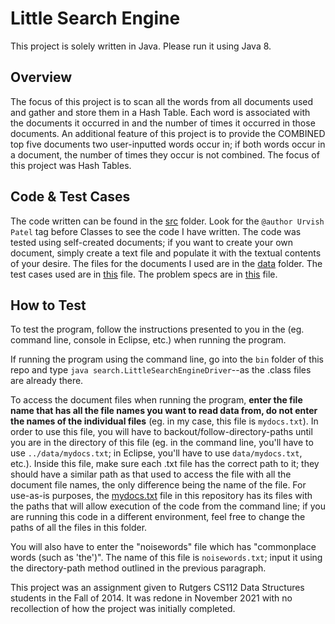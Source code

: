 # Little Search Engine

This project is solely written in Java. Please run it using Java 8.

## Overview

The focus of this project is to scan all the words from all documents used and gather and
store them in a Hash Table. Each word is associated with the documents it occurred
in and the
number of times it occurred in those documents.
An additional feature of this project is to provide the COMBINED top five documents two user-inputted words occur in; 
if both words occur in a
document, the number of times they occur is not combined.
The focus of this project was Hash Tables.

## Code & Test Cases

The code written can be found in the [src](https://github.com/urvishp13/Little-Search-Engine/tree/main/src/search) folder. Look for the 
`@author Urvish Patel` tag before Classes to see the code I have written.
The code was tested using self-created documents; if you want to create your own document, simply create a text file and 
populate it with the textual contents of your desire.
The files for the documents I used are in the [data](https://github.com/urvishp13/Little-Search-Engine/tree/main/data) folder.
The test cases used are in [this](https://github.com/urvishp13/Little-Search-Engine/blob/main/docs/testcases.md) file.
The problem specs are in [this](https://github.com/urvishp13/Little-Search-Engine/blob/main/docs/problem_specs.pdf) file. 

## How to Test

To test the program, follow the instructions presented to you in the 
(eg. command line, console in Eclipse, etc.) when running the program. 

If running the program using the command line, go into the `bin` 
folder of this repo and type `java search.LittleSearchEngineDriver`--as the .class files are already there.

To access the document files when running the program, **enter the file name that has all the file names you
want to read data from, do not enter the names of the individual files** (eg. in my case, this file is `mydocs.txt`). 
In order to use this file, 
you will have to backout/follow-directory-paths until you are 
in the directory of this file (eg. in the command line, you'll have to use `../data/mydocs.txt`; in Eclipse, you'll have to use 
`data/mydocs.txt`, etc.).
Inside this file, make sure each .txt file has the correct path to it; they should have a similar path as that
used to access the file with all the document file names, the only difference being the name of the file. 
For use-as-is purposes, the [mydocs.txt](https://github.com/urvishp13/Little-Search-Engine/blob/main/data/mydocs.txt) 
file in this repository has its files
with the paths that will allow execution of the code from the command line; if you are running this code in a different environment, 
feel free to 
change the paths of all the files in this folder. 

You will also have to enter the "noisewords" file which has "commonplace words (such as 'the')". The name of this file is `noisewords.txt`;
 input it using the directory-path method outlined in the previous paragraph.


This project was an assignment given to Rutgers CS112 Data Structures students in the Fall of 2014. 
It was redone in November 2021 with no recollection
of how the project was initially completed. 